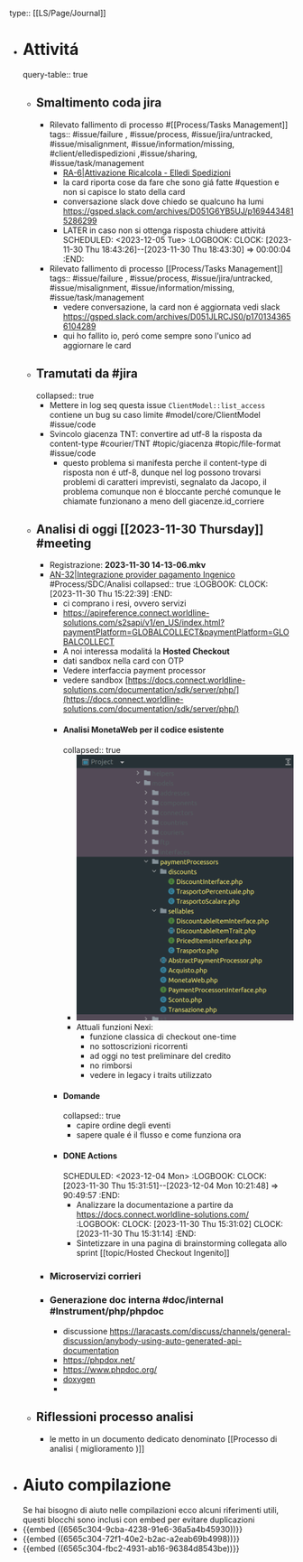 type:: [[LS/Page/Journal]]

- # Attivitá
  query-table:: true
	- ## Smaltimento coda jira
		- Rilevato fallimento di processo #[[Process/Tasks Management]] 
		  tags:: #issue/failure , #issue/process, #issue/jira/untracked, #issue/misalignment, #issue/information/missing, #client/elledispedizioni ,#issue/sharing, #issue/task/management
			- [RA-6|Attivazione Ricalcola - Elledi Spedizioni](https://gsped.atlassian.net/browse/RA-6)
			- la card riporta cose da fare che sono giá fatte #question e non si capisce lo stato della card
			- conversazione slack dove chiedo se qualcuno ha lumi https://gsped.slack.com/archives/D051G6YB5UJ/p1694434815286299
			- LATER in caso non si ottenga risposta chiudere attivitá
			  SCHEDULED: <2023-12-05 Tue>
			  :LOGBOOK:
			  CLOCK: [2023-11-30 Thu 18:43:26]--[2023-11-30 Thu 18:43:30] =>  00:00:04
			  :END:
		- Rilevato fallimento di processo [[Process/Tasks Management]] 
		  tags:: #issue/failure , #issue/process, #issue/jira/untracked, #issue/misalignment, #issue/information/missing, #issue/task/management
			- vedere conversazione, la card non é aggiornata vedi slack https://gsped.slack.com/archives/D051JLRCJS0/p1701343656104289
			- qui ho fallito io, peró come sempre sono l'unico ad aggiornare le card
	- ## Tramutati da #jira
	  collapsed:: true
		- Mettere in log seq questa issue `ClientModel::list_access` contiene un bug su caso limite #model/core/ClientModel #issue/code
		- Svincolo giacenza TNT: convertire ad utf-8 la risposta da content-type #courier/TNT #topic/giacenza #topic/file-format #issue/code
			- questo problema si manifesta perche il content-type di risposta non é utf-8, dunque nel log possono trovarsi problemi di caratteri imprevisti, segnalato da Jacopo, il problema comunque non é bloccante perché comunque le chiamate funzionano a meno dell giacenze.id_corriere
	- ## Analisi di oggi [[2023-11-30 Thursday]] #meeting
		- Registrazione: **2023-11-30 14-13-06.mkv**
		- [AN-32|Integrazione provider pagamento Ingenico](https://gsped.atlassian.net/browse/AN-32) #Process/SDC/Analisi
		  collapsed:: true
		  :LOGBOOK:
		  CLOCK: [2023-11-30 Thu 15:22:39]
		  :END:
			- ci comprano i resi, ovvero servizi
			- https://apireference.connect.worldline-solutions.com/s2sapi/v1/en_US/index.html?paymentPlatform=GLOBALCOLLECT&paymentPlatform=GLOBALCOLLECT
			- A noi interessa modalitá la **Hosted Checkout**
			- dati sandbox nella card con OTP
			- Vedere interfaccia payment processor
			- vedere sandbox [https://docs.connect.worldline-solutions.com/documentation/sdk/server/php/](https://docs.connect.worldline-solutions.com/documentation/sdk/server/php/)
			- #### Analisi MonetaWeb per il codice esistente
			  collapsed:: true
				- ![image.png](../assets/image_1701350885289_0.png)
				- Attuali funzioni Nexi:
					- funzione classica di checkout one-time
					- no sottoscrizioni ricorrenti
					- ad oggi no test preliminare del credito
					- no rimborsi
					- vedere in legacy i traits utilizzato
			- #### Domande
			  collapsed:: true
				- capire ordine degli eventi
				- sapere quale é il flusso e come funziona ora
			- #### DONE Actions
			  SCHEDULED: <2023-12-04 Mon>
			  :LOGBOOK:
			  CLOCK: [2023-11-30 Thu 15:31:51]--[2023-12-04 Mon 10:21:48] =>  90:49:57
			  :END:
				- Analizzare la documentazione a partire da https://docs.connect.worldline-solutions.com/
				  :LOGBOOK:
				  CLOCK: [2023-11-30 Thu 15:31:02]
				  CLOCK: [2023-11-30 Thu 15:31:14]
				  :END:
				- Sintetizzare in una pagina di brainstorming collegata allo sprint [[topic/Hosted Checkout Ingenito]]
		- ### Microservizi corrieri
		- ### Generazione doc interna #doc/internal #Instrument/php/phpdoc
			- discussione https://laracasts.com/discuss/channels/general-discussion/anybody-using-auto-generated-api-documentation
			- https://phpdox.net/
			- https://www.phpdoc.org/
			- [doxygen](https://www.doxygen.nl/index.html)
			-
	- ## Riflessioni processo analisi
		- le metto in un documento dedicato denominato [[Processo di analisi ( miglioramento )]]
- # Aiuto compilazione
  Se hai bisogno di aiuto nelle compilazioni ecco alcuni riferimenti utili, questi blocchi sono inclusi con embed per evitare duplicazioni
- {{embed ((6565c304-9cba-4238-91e6-36a5a4b45930))}}
- {{embed ((6565c304-72f1-40e2-b2ac-a2eab69b4998))}}
- {{embed ((6565c304-fbc2-4931-ab16-96384d8543be))}}